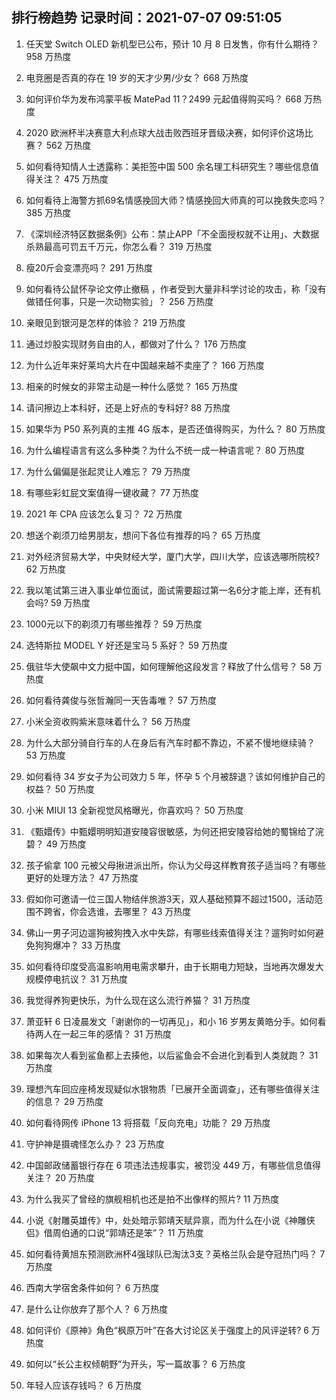 
## 排行榜趋势 记录时间：2021-07-07 09:51:05
  
  1. 任天堂 Switch OLED 新机型已公布，预计 10 月 8 日发售，你有什么期待？ 958 万热度
    
  2. 电竞圈是否真的存在 19 岁的天才少男/少女？ 668 万热度
    
  3. 如何评价华为发布鸿蒙平板 MatePad 11？2499 元起值得购买吗？ 668 万热度
    
  4. 2020 欧洲杯半决赛意大利点球大战击败西班牙晋级决赛，如何评价这场比赛？ 562 万热度
    
  5. 如何看待知情人士透露称：美拒签中国 500 余名理工科研究生？哪些信息值得关注？ 475 万热度
    
  6. 如何看待上海警方抓69名情感挽回大师？情感挽回大师真的可以挽救失恋吗？ 385 万热度
    
  7. 《深圳经济特区数据条例》公布：禁止APP「不全面授权就不让用」、大数据杀熟最高可罚五千万元，你怎么看？ 319 万热度
    
  8. 瘦20斤会变漂亮吗？ 291 万热度
    
  9. 如何看待公鼠怀孕论文停止撤稿 ，作者受到大量非科学讨论的攻击，称「没有做错任何事，只是一次动物实验」？ 256 万热度
    
  10. 亲眼见到银河是怎样的体验？ 219 万热度
    
  11. 通过炒股实现财务自由的人，都做对了什么？ 176 万热度
    
  12. 为什么近年来好莱坞大片在中国越来越不卖座了？ 166 万热度
    
  13. 相亲的时候女的非常主动是一种什么感觉？ 165 万热度
    
  14. 请问擦边上本科好，还是上好点的专科好? 88 万热度
    
  15. 如果华为 P50 系列真的主推 4G 版本，是否还值得购买，为什么？ 80 万热度
    
  16. 为什么编程语言有这么多种类？为什么不统一成一种语言呢？ 80 万热度
    
  17. 为什么偏偏是张起灵让人难忘？ 79 万热度
    
  18. 有哪些彩虹屁文案值得一键收藏？ 77 万热度
    
  19. 2021 年 CPA 应该怎么复习？ 72 万热度
    
  20. 想送个剃须刀给男朋友，想问下各位有推荐的吗？ 65 万热度
    
  21. 对外经济贸易大学，中央财经大学，厦门大学，四川大学，应该选哪所院校? 62 万热度
    
  22. 我以笔试第三进入事业单位面试，面试需要超过第一名6分才能上岸，还有机会吗? 59 万热度
    
  23. 1000元以下的剃须刀有哪些推荐？ 59 万热度
    
  24. 选特斯拉 MODEL Y 好还是宝马 5 系好？ 59 万热度
    
  25. 俄驻华大使飙中文力挺中国，如何理解他这段发言？释放了什么信号？ 58 万热度
    
  26. 如何看待龚俊与张哲瀚同一天告毒唯？ 57 万热度
    
  27. 小米全资收购紫米意味着什么？ 56 万热度
    
  28. 为什么大部分骑自行车的人在身后有汽车时都不靠边，不紧不慢地继续骑？ 53 万热度
    
  29. 如何看待 34 岁女子为公司效力 5 年，怀孕 5 个月被辞退？该如何维护自己的权益？ 50 万热度
    
  30. 小米 MIUI 13 全新视觉风格曝光，你喜欢吗？ 50 万热度
    
  31. 《甄嬛传》中甄嬛明明知道安陵容很敏感，为何还把安陵容给她的蜀锦给了浣碧？ 49 万热度
    
  32. 孩子偷拿 100 元被父母揪进派出所，你认为父母这样教育孩子适当吗？有哪些更好的处理方法？ 47 万热度
    
  33. 假如你可邀请一位三国人物结伴旅游3天，双人基础预算不超过1500，活动范围不跨省，你会选谁，去哪里？ 43 万热度
    
  34. 佛山一男子河边遛狗被狗拽入水中失踪，有哪些线索值得关注？遛狗时如何避免狗狗爆冲？ 33 万热度
    
  35. 如何看待印度受高温影响用电需求攀升，由于长期电力短缺，当地再次爆发大规模停电抗议？ 31 万热度
    
  36. 我觉得养狗更快乐，为什么现在这么流行养猫？ 31 万热度
    
  37. 萧亚轩 6 日凌晨发文「谢谢你的一切再见」，和小 16 岁男友黄皓分手。如何看待两人在一起三年的感情？ 31 万热度
    
  38. 如果每次人看到鲨鱼都上去揍他，以后鲨鱼会不会进化到看到人类就跑？ 31 万热度
    
  39. 理想汽车回应座椅发现疑似水银物质「已展开全面调查」，还有哪些值得关注的信息？ 29 万热度
    
  40. 如何看待网传 iPhone 13 将搭载「反向充电」功能？ 29 万热度
    
  41. 守护神是摄魂怪怎么办？ 23 万热度
    
  42. 中国邮政储蓄银行存在  6  项违法违规事实，被罚没  449  万，有哪些信息值得关注？ 20 万热度
    
  43. 为什么我买了曾经的旗舰相机也还是拍不出像样的照片? 11 万热度
    
  44. 小说《射雕英雄传》中，处处暗示郭靖天赋异禀，而为什么在小说《神雕侠侣》借周伯通的口说“郭靖还是笨”？ 11 万热度
    
  45. 如何看待黄旭东预测欧洲杯4强球队已淘汰3支？英格兰队会是夺冠热门吗？ 7 万热度
    
  46. 西南大学宿舍条件如何？ 6 万热度
    
  47. 是什么让你放弃了那个人？ 6 万热度
    
  48. 如何评价《原神》角色“枫原万叶”在各大讨论区关于强度上的风评逆转? 6 万热度
    
  49. 如何以“长公主权倾朝野”为开头，写一篇故事？ 6 万热度
    
  50. 年轻人应该存钱吗？ 6 万热度
    